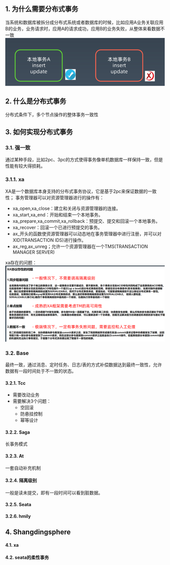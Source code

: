 ## 1. 为什么需要分布式事务  
当系统和数据库被拆分成分布式系统或者数据库的时候，比如应用A业务关联应用B的业务，业务请求时，应用A的请求成功，应用B的业务失败，从整体来看数据不一致
![](分布式事务示例.png)
## 2. 什么是分布式事务
分布式条件下，多个节点操作的整体事务一致性
## 3. 如何实现分布式事务
### 3.1. 强一致
通过某种手段，比如2pc、3pc的方式使得事务像单机数据库一样保持一致，但是性能有较大得损耗。
### 3.1.1. xa
XA是一个数据库本身支持的分布式事务协议，它是基于2pc来保证数据的一致性；
事务管理器可以对资源管理器进行的操作有：
* xa_open,xa_close：建立和关闭与资源管理器的连接。
* xa_start,xa_end：开始和结束一个本地事务。
* xa_prepare,xa_commit,xa_rollback：预提交、提交和回滚一个本地事务。
* xa_recover：回滚一个已进行预提交的事务。
* ax_开头的函数使资源管理器可以动态地在事务管理器中进行注册，并可以对XID(TRANSACTION IDS)进行操作。
* ax_reg,ax_unreg；允许一个资源管理器在一个TMS(TRANSACTION MANAGER SERVER)  

xa存在的问题：  
![](XA协议的问题.png)
### 3.2. Base
最终一致，通过消息、定时任务、日志/表的方式补偿数据达到最终一致性，允许数据有一段时间处于不一致的状态。
#### 3.2.1. Tcc
* 需要改动业务
* 需要解决3个问题：
  * 空回滚
  * 防悬挂控制
  * 幂等设计
#### 3.2.2. Saga
长事务模式
#### 3.2.3. At
一套自动补充机制
#### 3.2.4. 隔离级别
一般是读未提交，即有一段时间可以看到脏数据。
#### 3.2.5. Seata
#### 3.2.6. hmily

## 4. Shangdingsphere
#### 4.1. xa
#### 4.2. seata的柔性事务
